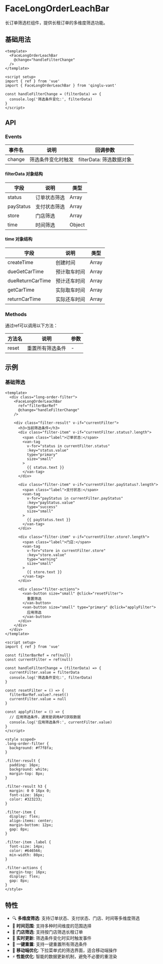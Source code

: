 # FaceLongOrderLeachBar

长订单筛选栏组件，提供长租订单的多维度筛选功能。

## 基础用法

```vue
<template>
  <FaceLongOrderLeachBar
    @change="handleFilterChange"
  />
</template>

<script setup>
import { ref } from 'vue'
import { FaceLongOrderLeachBar } from 'qinglu-vant'

const handleFilterChange = (filterData) => {
  console.log('筛选条件变化:', filterData)
}
</script>
```

## API

### Events

| 事件名 | 说明 | 回调参数 |
|--------|------|----------|
| change | 筛选条件变化时触发 | filterData: 筛选数据对象 |

#### filterData 对象结构

| 字段 | 说明 | 类型 |
|------|------|------|
| status | 订单状态筛选 | Array |
| payStatus | 支付状态筛选 | Array |
| store | 门店筛选 | Array |
| time | 时间筛选 | Object |

#### time 对象结构

| 字段 | 说明 | 类型 |
|------|------|------|
| createTime | 创建时间 | Array |
| dueGetCarTime | 预计取车时间 | Array |
| dueReturnCarTime | 预计还车时间 | Array |
| getCarTime | 实际取车时间 | Array |
| returnCarTime | 实际还车时间 | Array |

### Methods

通过ref可以调用以下方法：

| 方法名 | 说明 | 参数 |
|--------|------|------|
| reset | 重置所有筛选条件 | - |

## 示例

### 基础筛选

```vue
<template>
  <div class="long-order-filter">
    <FaceLongOrderLeachBar
      ref="filterBarRef"
      @change="handleFilterChange"
    />

    <div class="filter-result" v-if="currentFilter">
      <h3>当前筛选条件</h3>
      <div class="filter-item" v-if="currentFilter.status?.length">
        <span class="label">订单状态:</span>
        <van-tag
          v-for="status in currentFilter.status"
          :key="status.value"
          type="primary"
          size="small"
        >
          {{ status.text }}
        </van-tag>
      </div>

      <div class="filter-item" v-if="currentFilter.payStatus?.length">
        <span class="label">支付状态:</span>
        <van-tag
          v-for="payStatus in currentFilter.payStatus"
          :key="payStatus.value"
          type="success"
          size="small"
        >
          {{ payStatus.text }}
        </van-tag>
      </div>

      <div class="filter-item" v-if="currentFilter.store?.length">
        <span class="label">门店:</span>
        <van-tag
          v-for="store in currentFilter.store"
          :key="store.value"
          type="warning"
          size="small"
        >
          {{ store.text }}
        </van-tag>
      </div>

      <div class="filter-actions">
        <van-button size="small" @click="resetFilter">
          重置筛选
        </van-button>
        <van-button size="small" type="primary" @click="applyFilter">
          应用筛选
        </van-button>
      </div>
    </div>
  </div>
</template>

<script setup>
import { ref } from 'vue'

const filterBarRef = ref(null)
const currentFilter = ref(null)

const handleFilterChange = (filterData) => {
  currentFilter.value = filterData
  console.log('筛选条件变化:', filterData)
}

const resetFilter = () => {
  filterBarRef.value?.reset()
  currentFilter.value = null
}

const applyFilter = () => {
  // 应用筛选条件，通常是调用API获取数据
  console.log('应用筛选条件:', currentFilter.value)
}
</script>

<style scoped>
.long-order-filter {
  background: #f7f8fa;
}

.filter-result {
  padding: 16px;
  background: white;
  margin-top: 8px;
}

.filter-result h3 {
  margin: 0 0 16px 0;
  font-size: 16px;
  color: #323233;
}

.filter-item {
  display: flex;
  align-items: center;
  margin-bottom: 12px;
  gap: 8px;
}

.filter-item .label {
  font-size: 14px;
  color: #646566;
  min-width: 80px;
}

.filter-actions {
  margin-top: 16px;
  display: flex;
  gap: 8px;
}
</style>
```

## 特性

- 🔍 **多维度筛选**: 支持订单状态、支付状态、门店、时间等多维度筛选
- 📅 **时间范围**: 支持多种时间维度的范围选择
- 🏪 **门店筛选**: 支持按门店筛选长租订单
- 🔄 **实时更新**: 筛选条件变化时实时触发事件
- 🧹 **一键重置**: 支持一键重置所有筛选条件
- 📱 **移动端优化**: 下拉菜单式的筛选界面，适合移动端操作
- ⚡ **性能优化**: 智能的数据更新机制，避免不必要的重渲染
